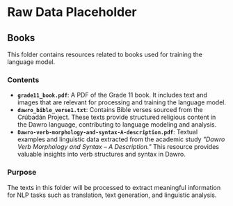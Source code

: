 # Raw Data Placeholder

## Books

This folder contains resources related to books used for training the language model.

### Contents
- **`grade11_book.pdf`**: A PDF of the Grade 11 book. It includes text and images that are relevant for processing and training the language model.
- **`dawro_bible_verse1.txt`**: Contains Bible verses sourced from the Crúbadán Project. These texts provide structured religious content in the Dawro language, contributing to language modeling and analysis.
- **`Dawro-verb-morphology-and-syntax-A-description.pdf`**: Textual examples and linguistic data extracted from the academic study *"Dawro Verb Morphology and Syntax – A Description."* This resource provides valuable insights into verb structures and syntax in Dawro.

### Purpose
The texts in this folder will be processed to extract meaningful information for NLP tasks such as translation, text generation, and linguistic analysis.
